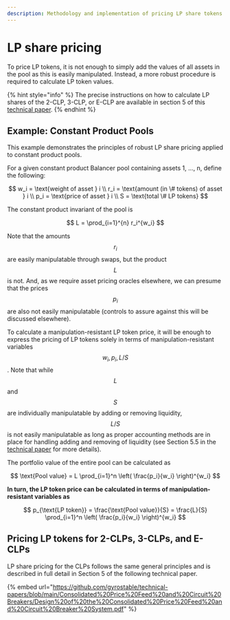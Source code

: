 ```yaml
---
description: Methodology and implementation of pricing LP share tokens
---
```


# LP share pricing

To price LP tokens, it is not enough to simply add the values of all assets in the pool as this is easily manipulated. Instead, a more robust procedure is required to calculate LP token values.

{% hint style="info" %}
The precise instructions on how to calculate LP shares of the 2-CLP, 3-CLP, or E-CLP are available in section 5 of this [technical paper](https://github.com/gyrostable/technical-papers/blob/main/Consolidated%20Price%20Feed%20and%20Circuit%20Breakers/Design%20of%20the%20Consolidated%20Price%20Feed%20and%20Circuit%20Breaker%20System.pdf).&#x20;
{% endhint %}

## Example: Constant Product Pools

This example demonstrates the principles of robust LP share pricing applied to constant product pools.

For a given constant product Balancer pool containing assets 1, ..., n, define the following:

$$
w_i = \text{weight of asset } i \\
r_i = \text{amount (in \# tokens) of asset } i \\
p_i = \text{price of asset } i \\
S = \text{total \# LP tokens}
$$

The constant product invariant of the pool is

$$
L = \prod_{i=1}^{n} r_i^{w_i}
$$

Note that the amounts $$r_i$$are easily manipulatable through swaps, but the product $$L$$is not. And, as we require asset pricing oracles elsewhere, we can presume that the prices $$p_i$$ are also not easily manipulatable (controls to assure against this will be discussed elsewhere).

To calculate a manipulation-resistant LP token price, it will be enough to express the pricing of LP tokens solely in terms of manipulation-resistant variables $$w_i, p_i, L / S$$. Note that while $$L$$ and $$S$$ are individually manipulatable by adding or removing liquidity, $$L/S$$ is not easily manipulatable as long as proper accounting methods are in place for handling adding and removing of liquidity (see Section 5.5 in the [technical paper](https://github.com/gyrostable/technical-papers/blob/main/Consolidated%20Price%20Feed%20and%20Circuit%20Breakers/Design%20of%20the%20Consolidated%20Price%20Feed%20and%20Circuit%20Breaker%20System.pdf) for more details).

The portfolio value of the entire pool can be calculated as

$$
\text{Pool value} = L \prod_{i=1}^n \left( \frac{p_i}{w_i} \right)^{w_i}
$$

**In turn, the LP token price can be calculated in terms of manipulation-resistant variables as**

$$
p_{\text{LP token}} = \frac{\text{Pool value}}{S} = \frac{L}{S} \prod_{i=1}^n \left( \frac{p_i}{w_i} \right)^{w_i}
$$



## Pricing LP tokens for 2-CLPs, 3-CLPs, and E-CLPs

LP share pricing for the CLPs follows the same general principles and is described in full detail in Section 5 of the following technical paper.

{% embed url="https://github.com/gyrostable/technical-papers/blob/main/Consolidated%20Price%20Feed%20and%20Circuit%20Breakers/Design%20of%20the%20Consolidated%20Price%20Feed%20and%20Circuit%20Breaker%20System.pdf" %}
